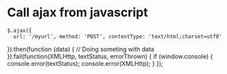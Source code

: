 # Call ajax from javascript
    
    $.ajax({
      url: '/myurl', method: 'POST', contentType: 'text/html;charset=utf8'
  }).then(function (data) {
      // Doing someting with data
  }).fail(function(XMLHttp, textStatus, errorThrown) {
      if (window.console) {
          console.error(textStatus);
          console.error(XMLHttp);
      }
  });
